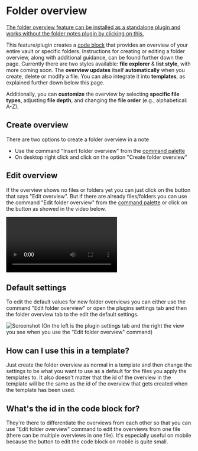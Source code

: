 # Folder overview
[The folder overview feature can be installed as a standalone plugin and works without the folder notes plugin by clicking on this.](https://obsidian.md/plugins?id=folder-overview)

This feature/plugin creates a [code block](https://help.obsidian.md/Editing+and+formatting/Basic+formatting+syntax#Code+blocks) that provides an overview of your entire vault or specific folders. Instructions for creating or editing a folder overview, along with additional guidance, can be found further down the page.
Currently there are two styles available: **file explorer** & **list style**, with more coming soon. The **overview updates** itself **automatically** when you create, delete or modify a file. You can also integrate it into **templates**, as explained further down below this page.

Additionally, you can **customize** the overview by selecting **specific file types**, adjusting **file depth**, and changing the **file order** (e.g., alphabetical: A-Z).
## Create overview 
There are two options to create a folder overview in a note

- Use the command "Insert folder overview" from the [command palette](https://help.obsidian.md/Plugins/Command+palette)
- On desktop right click and click on the option "Create folder overview"
## Edit overview
If the overview shows no files or folders yet you can just click on the button that says "Edit overview". But if there are already files/folders you can use the command "Edit folder overview" from the [command palette](https://help.obsidian.md/Plugins/Command+palette) or click on the button as showed in the video below.

![type:video](../assets/n5AGi3VCxF5JcNx2Wm5O.mp4)

## Default settings
To edit the default values for new folder overviews you can either use the command "Edit folder overview" or open the plugins settings tab and then the folder overview tab to the edit the default settings.


![Screenshot](../assets/screenshots/b4QOtkzJs0.png)
(On the left is the plugin settings tab and the right the view you see when you use the "Edit folder overview" command)

## How can I use this in a template?

Just create the folder overview as normal in a template and then change the settings to be what you want to use as a default for the files you apply the templates to. It also doesn't matter that the id of the overview in the template will be the same as the id of the overview that gets created when the template has been used.

## What's the id in the code block for?
They're there to differentiate the overviews from each other so that you can use "Edit folder overview" command to edit the overviews from one file (there can be multiple overviews in one file). It's especially useful on mobile because the button to edit the code block on mobile is quite small.


